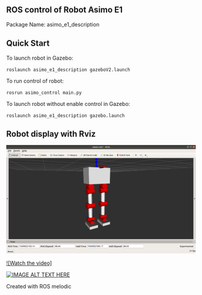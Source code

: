 ## ROS control of Robot Asimo E1

Package Name: asimo_e1_description 

## Quick Start

To launch robot in Gazebo: 
	
	roslaunch asimo_e1_description gazeboV2.launch

To run control of robot:

	rosrun asimo_control main.py 

To launch robot without enable control in Gazebo: 
	
	roslaunch asimo_e1_description gazebo.launch 


## Robot display with Rviz 
![](rviz_view.png)


[![Watch the video]](https://youtu.be/IKFGcrc6w74)

[![IMAGE ALT TEXT HERE](http://img.youtube.com/vi/IKFGcrc6w74/0.jpg)](http://www.youtube.com/watch?v=IKFGcrc6w74)

Created with ROS melodic 
